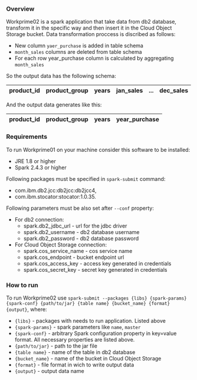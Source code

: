 ### Overview
Workprime02 is a spark application that take data from db2 database, transform it in the specific way and then insert it in the Cloud Object Storage bucket. Data transformation proccess is discribed as follows:
* New column `yaer_purchase` is added in table schema
* `month_sales` columns are deleted from table schema
* For each row year_purchase column is calculated by aggregating `month_sales`

So the output data has the following schema:

product_id | product_group | years | jan_sales | ... | dec_sales
---------- | ------------- | ----- | --------- | --- | ---------

And the output data generates like this:

product_id | product_group | years | year_purchase
---------- | ------------- | ----- | -------------

### Requirements
To run Workprime01 on your machine consider this software to be installed:
* JRE 1.8 or higher
* Spark 2.4.3 or higher

Following packages must be specified in `spark-submit` command:
* com.ibm.db2.jcc:db2jcc:db2jcc4,
* com.ibm.stocator:stocator:1.0.35.

Following parameters must be also set after `--conf` property:
- For db2 connection:
  - spark.db2_jdbc_url - url for the jdbc driver
  - spark.db2_username - db2 database username
  - spark.db2_password - db2 database password
- For Cloud Object Storage connection:
  - spark.cos_service_name - cos service name
  - spark.cos_endpoint - bucket endpoint url
  - spark.cos_access_key - access key generated in credentials
  - spark.cos_secret_key - secret key generated in credentials 

### How to run
To run Workprime02 use `spark-submit --packages {libs} {spark-params} {spark-conf} {path/to/jar} {table name} {bucket_name} {format} {output}`, where:
* `{libs}` - packages with needs to run application. Listed above
* `{spark-params}` - spark parameters like `name`, `master`
* `{spark-conf}` - arbitrary Spark configuration property in key=value format. All necessary properties are listed above.
* `{path/to/jar}` - path to the jar file
* `{table name}` - name of the table in db2 database
* `{bucket_name}` - name of the bucket in Cloud Object Storage
* `{format}` - file format in wich to write output data
* `{output}` - output data name
